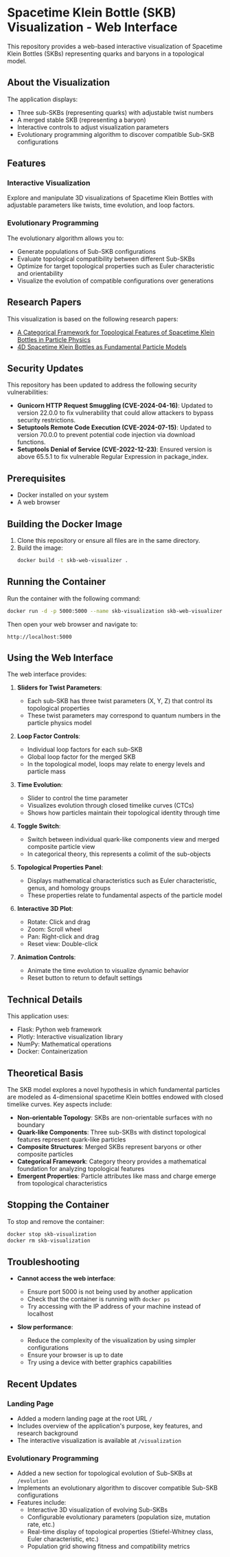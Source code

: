 # Spacetime Klein Bottle (SKB) Visualization - Web Interface

This repository provides a web-based interactive visualization of Spacetime Klein Bottles (SKBs) representing quarks and baryons in a topological model.

## About the Visualization

The application displays:
- Three sub-SKBs (representing quarks) with adjustable twist numbers
- A merged stable SKB (representing a baryon)
- Interactive controls to adjust visualization parameters
- Evolutionary programming algorithm to discover compatible Sub-SKB configurations

## Features

### Interactive Visualization
Explore and manipulate 3D visualizations of Spacetime Klein Bottles with adjustable parameters like twists, time evolution, and loop factors.

### Evolutionary Programming
The evolutionary algorithm allows you to:
- Generate populations of Sub-SKB configurations
- Evaluate topological compatibility between different Sub-SKBs
- Optimize for target topological properties such as Euler characteristic and orientability
- Visualize the evolution of compatible configurations over generations

## Research Papers

This visualization is based on the following research papers:

- [A Categorical Framework for Topological Features of Spacetime Klein Bottles in Particle Physics](https://figshare.com/articles/preprint/A_Categorical_Framework_for_Topological_Features_of_Spacetime_Klein_Bottles_in_Particle_Physics/28466279?file=52550969)
- [4D Spacetime Klein Bottles as Fundamental Particle Models](https://figshare.com/articles/preprint/4D_Spacetime_Klein_Bottles_as_Fundamental_Particle_Models_pdf/28466276?file=52550963)

## Security Updates

This repository has been updated to address the following security vulnerabilities:

- **Gunicorn HTTP Request Smuggling (CVE-2024-04-16)**: Updated to version 22.0.0 to fix vulnerability that could allow attackers to bypass security restrictions.
- **Setuptools Remote Code Execution (CVE-2024-07-15)**: Updated to version 70.0.0 to prevent potential code injection via download functions.
- **Setuptools Denial of Service (CVE-2022-12-23)**: Ensured version is above 65.5.1 to fix vulnerable Regular Expression in package_index.

## Prerequisites

- Docker installed on your system
- A web browser

## Building the Docker Image

1. Clone this repository or ensure all files are in the same directory.
2. Build the image:
   ```bash
   docker build -t skb-web-visualizer .
   ```

## Running the Container

Run the container with the following command:

```bash
docker run -d -p 5000:5000 --name skb-visualization skb-web-visualizer
```

Then open your web browser and navigate to:
```
http://localhost:5000
```

## Using the Web Interface

The web interface provides:

1. **Sliders for Twist Parameters**:
   - Each sub-SKB has three twist parameters (X, Y, Z) that control its topological properties
   - These twist parameters may correspond to quantum numbers in the particle physics model

2. **Loop Factor Controls**:
   - Individual loop factors for each sub-SKB
   - Global loop factor for the merged SKB
   - In the topological model, loops may relate to energy levels and particle mass

3. **Time Evolution**:
   - Slider to control the time parameter
   - Visualizes evolution through closed timelike curves (CTCs)
   - Shows how particles maintain their topological identity through time

4. **Toggle Switch**:
   - Switch between individual quark-like components view and merged composite particle view
   - In categorical theory, this represents a colimit of the sub-objects

5. **Topological Properties Panel**:
   - Displays mathematical characteristics such as Euler characteristic, genus, and homology groups
   - These properties relate to fundamental aspects of the particle model

6. **Interactive 3D Plot**:
   - Rotate: Click and drag
   - Zoom: Scroll wheel
   - Pan: Right-click and drag
   - Reset view: Double-click

7. **Animation Controls**:
   - Animate the time evolution to visualize dynamic behavior
   - Reset button to return to default settings

## Technical Details

This application uses:
- Flask: Python web framework
- Plotly: Interactive visualization library
- NumPy: Mathematical operations
- Docker: Containerization

## Theoretical Basis

The SKB model explores a novel hypothesis in which fundamental particles are modeled as 4-dimensional spacetime Klein bottles endowed with closed timelike curves. Key aspects include:

- **Non-orientable Topology**: SKBs are non-orientable surfaces with no boundary
- **Quark-like Components**: Three sub-SKBs with distinct topological features represent quark-like particles
- **Composite Structures**: Merged SKBs represent baryons or other composite particles
- **Categorical Framework**: Category theory provides a mathematical foundation for analyzing topological features
- **Emergent Properties**: Particle attributes like mass and charge emerge from topological characteristics

## Stopping the Container

To stop and remove the container:

```bash
docker stop skb-visualization
docker rm skb-visualization
```

## Troubleshooting

- **Cannot access the web interface**:
  - Ensure port 5000 is not being used by another application
  - Check that the container is running with `docker ps`
  - Try accessing with the IP address of your machine instead of localhost

- **Slow performance**:
  - Reduce the complexity of the visualization by using simpler configurations
  - Ensure your browser is up to date
  - Try using a device with better graphics capabilities

## Recent Updates

### Landing Page
- Added a modern landing page at the root URL `/`
- Includes overview of the application's purpose, key features, and research background
- The interactive visualization is available at `/visualization`

### Evolutionary Programming
- Added a new section for topological evolution of Sub-SKBs at `/evolution`
- Implements an evolutionary algorithm to discover compatible Sub-SKB configurations
- Features include:
  - Interactive 3D visualization of evolving Sub-SKBs
  - Configurable evolutionary parameters (population size, mutation rate, etc.)
  - Real-time display of topological properties (Stiefel-Whitney class, Euler characteristic, etc.)
  - Population grid showing fitness and compatibility metrics
